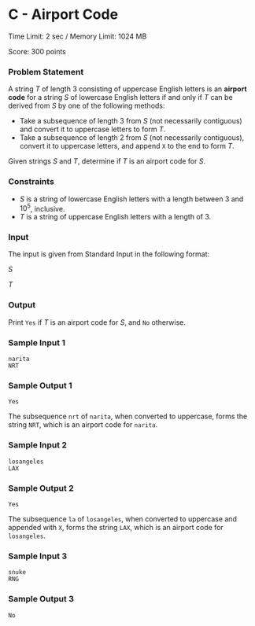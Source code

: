 # C - Airport Code
Time Limit: 2 sec / Memory Limit: 1024 MB

Score: 
$300$ points

### Problem Statement

A string $T$ of length $3$ consisting of uppercase English letters is an **airport code** for a string $S$ of lowercase English letters if and only if $T$ can be derived from $S$ by one of the following methods:

-   Take a subsequence of length $3$ from $S$ (not necessarily contiguous) and convert it to uppercase letters to form $T$.
-   Take a subsequence of length $2$ from $S$ (not necessarily contiguous), convert it to uppercase letters, and append `X` to the end to form $T$. 

Given strings $S$ and $T$, determine if $T$ is an airport code for $S$.

### Constraints

-   $S$ is a string of lowercase English letters with a length between $3$ and $10^5$, inclusive.
-   $T$ is a string of uppercase English letters with a length of  $3$.

### Input

The input is given from Standard Input in the following format:

$S$

$T$

### Output

Print `Yes` if $T$ is an airport code for $S$, and `No` otherwise.

### Sample Input 1

```
narita
NRT
```

### Sample Output 1

```
Yes
```

The subsequence `nrt` of `narita`, when converted to uppercase, forms the string `NRT`, which is an airport code for `narita`.

### Sample Input 2

```
losangeles
LAX
```

### Sample Output 2

```
Yes
```

The subsequence `la` of `losangeles`, when converted to uppercase and appended with `X`, forms the string `LAX`, which is an airport code for `losangeles`.

### Sample Input 3

```
snuke
RNG
```

### Sample Output 3

```
No
```
